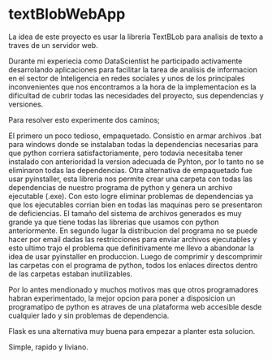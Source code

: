 # textBlobWebApp
La idea de este proyecto es usar la libreria TextBLob para analisis de texto a traves de un servidor web.

Durante mi experiecia como DataScientist he participado activamente desarrolando aplicaciones para facilitar la tarea de analisis de informacion en el sector de Inteligencia en redes sociales y unos de los principales inconvenientes que nos encontramos a la hora de la implementacion es la dificultad de cubrir todas las necesidades del proyecto, sus dependencias y versiones.

Para resolver esto experimente dos caminos;

El primero un poco tedioso, empaquetado. Consistio en armar archivos .bat para windows donde se instalaban todas la dependencias necesarias para que python corriera satisfactoriamente, pero todavia necesitaba tener instalado con anterioridad la version adecuada de Pyhton, por lo tanto no se eliminaron todas las dependencias.
Otra alternativa de empaquetado fue usar pyinstaller, esta libreria nos permite crear una carpeta con todas las dependencias de nuestro programa de python y genera un archivo ejecutable (.exe). Con esto logre eliminar problemas de dependencias ya que los ejecutables corrian bien en todas las maquinas pero se presentaron de deficiencias. El tamaño del sistema de archivos generados es muy grande ya que tiene todas las librerias que usamos con python anteriormente. En segundo lugar la distribucion del programa no se puede hacer por email dadas las restricciones para enviar archivos ejecutables y esto ultimo trajo el problema que definitivamente me llevo a abandonar la idea de usar pyinstaller en produccion. Luego de comprimir y descomprimir las carpetas con el programa de python, todos los enlaces directos dentro de las carpetas estaban inutilizables.

Por lo antes mendionado y muchos motivos mas que otros programadores habran experimentado, la mejor opcion para poner a disposicion un programatipo de python es atraves de una plataforma web accesible desde cualquier lado y sin problemas de dependencia.

Flask es una alternativa muy buena para empezar a planter esta solucion.

Simple, rapido y liviano.

